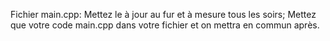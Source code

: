 Fichier main.cpp: Mettez le à jour au fur et à mesure tous les soirs; Mettez que votre code main.cpp dans votre fichier et on mettra en commun après.
